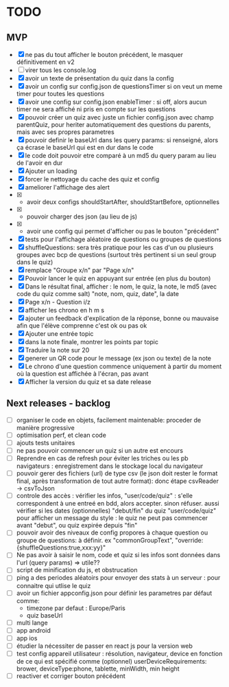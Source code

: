 # TODO

## MVP
- [x] ne pas du tout afficher le bouton précédent, le masquer définitivement en v2
- [ ] virer tous les console.log
- [x] avoir un texte de présentation du quiz dans la config
- [x] avoir un config sur config.json de questionsTimer si on veut un meme timer pour toutes les questions
- [x] avoir une config sur config.json enableTimer : si off, alors aucun timer ne sera affiché ni pris en compte sur les questions
- [x] pouvoir créer un quiz avec juste un fichier config.json avec champ parentQuiz, pour heriter automatiquement des questions du parents, mais avec ses propres parametres
- [x] pouvoir definir le baseUrl dans les query params: si renseigné, alors ça écrase le baseUrl qui est en dur dans le code
- [x] le code doit pouvoir etre comparé à un md5 du query param au lieu de l'avoir en dur
- [x] Ajouter un loading
- [x] forcer le nettoyage du cache des quiz et config
- [x] ameliorer l'affichage des alert
- [x] - avoir deux configs shouldStartAfter, shouldStartBefore, optionnelles
- [x] - pouvoir charger des json (au lieu de js)
- [x] - avoir une config qui permet d'afficher ou pas le bouton "précédent"
- [x] tests pour l'affichage aléatoire de questions ou groupes de questions
- [x] shuffleQuestions: sera très pratique pour les cas d'un ou plusieurs groupes avec bcp de questions (surtout très pertinent si un seul group dans le quiz)
- [x] remplace "Groupe x/n" par "Page x/n"
- [x] Pouvoir lancer le quiz en appuyant sur entrée (en plus du bouton)
- [x] Dans le résultat final, afficher : le nom, le quiz, la note, le md5 (avec code du quiz comme salt) "note, nom, quiz, date", la date
- [x] Page x/n - Question  i/z
- [x] afficher les chrono en h m s
- [x] ajouter un feedback d'explication de la réponse, bonne ou mauvaise afin que l'élève comprenne c'est ok ou pas ok
- [x] Ajouter une entrée topic
- [x] dans la note finale, montrer les points par topic
- [x] Traduire la note sur 20
- [x] generer un QR code pour le message (ex json ou texte) de la note
- [x] Le chrono d'une question commence uniquement à partir du moment où la question est affichée à l'écran, pas avant
- [x] Afficher la version du quiz et sa date release

## Next releases - backlog
- [ ] organiser le code en objets, facilement maintenable: proceder de manière progressive
- [ ] optimisation perf, et clean code
- [ ] ajouts tests unitaires
- [ ] ne pas pouvoir commencer un quiz si un autre est encours
- [ ] Reprendre en cas de refresh pour éviter les triches ou les pb navigateurs : enregistrement dans le stockage local du navigateur
- [ ] pouvoir gerer des fichiers (url) de type csv (le json doit rester le format final, après transformation de tout autre format): donc étape csvReader -> csvToJson
- [ ] controle des accès : vérifier les infos, "user/code/quiz"  : s'elle correspondent à une entreé en bdd, alors accepter. sinon réfuser. aussi vérifier si les dates (optionnelles) "debut/fin" du quiz "user/code/quiz" pour afficher un message du style : le quiz ne peut pas commencer avant "debut", ou quiz expirée depuis "fin"
- [ ] pouvoir avoir des niveaux de config propores à chaque question ou groupe de questions: à définir. ex "commonGroupText", "override:{shuffleQuestions:true,xxx:yy}"
- [ ] Ne pas avoir à saisir le nom, code et quiz si les infos sont données dans l'url (query params) => utile??
- [ ] script de minification du js, et obstrucation
- [ ] ping a des periodes aléatoirs pour envoyer des stats à un serveur : pour connaitre qui utlise le quiz
- [ ] avoir un fichier appconfig.json pour définir les parametres par défaut comme:
    - timezone par defaut : Europe/Paris
    - quiz baseUrl
- [ ] multi lange
- [ ] app android
- [ ] app ios
- [ ] étudier la nécessiter de passer en react js pour la version web
- [ ] test config appareil utilisateur : résolution, navigateur, device en fonction de ce qui est spécifié comme (optionnel) userDeviceRequirements: brower, deviceType:phone, tablette, minWidth, min height
- [ ] reactiver et corriger bouton précédent